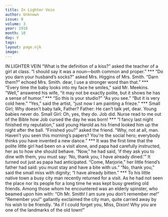 ```yaml
---
title: In Lighter Vein
author: Unknown
issue: 8
volume: 3
year: 1916
month: 10
day: V
tags:
layout: page.njk
image:
---
```

IN LIGHTER VEIN       “What is the definition of a kiss?” asked the teacher of a girl at class.    “I should say it was a noun—both common and proper.”       ***      “Do you darn your husband’s socks?” asked Mrs. Higgins of Mrs. Smith.    “Darn them?” echoed Mrs. Smith. dear, I use a stronger word than that.”       ***      “Every time the baby looks into my face he smiles,” said Mr. Meekins.    “Well,” answered his wife, “it may not be exactly polite, but it shows he has a sense of humor.”       ***      “So this is your studio?”    “As you see.”    “But it is very cold here.”    “Yes,” said the artist, “just now I am painting a frieze.”       ***      Small Girl; Why doesn’t baby talk, Father?    Father: He can’t talk yet, dear. Young babies never do.    Small Girl: Oh, yes, they do. Job did. Nurse read to me out of the Bible how Job cursed the day he was born!       ***      “I fancy last night finished my reputation,” said young Harold as his friend looked him up the night after the ball.    “Finished you?” asked the friend.    “Why, not at all, man. Haven’t you seen this morning’s papers? You're the social hero; everybody thinks you have invented a new dance.”       ***      It was the first time that the polite little girl had been on a visit alone, and papa had carefully instructed, her as to how she should behave.   “Now,” he had said, ‘if they ask you to dine with them, you must say: ‘No, thank you, I have already dined.’”   It turned out just as papa had anticipated.    “Come, Marjorie,” her little friend’s father had said: you must stay and have a bite with us.”    “No, thank you,” said the small miss with dignity; “I have already bitten.”       ***      To his little native town a busy city man recently returned for a visit. As he had not seen the place nor its people for a long time he was kept busy greeting old friends. Among those whom he encountered was an elderly spinster, who beamed upon him with:    “Oh Mr. Smith! I am sure you don’t remember me!”    “Remember you!” gallantly exclaimed the city man, quite carried away by his wish to be friendly. “As if I could forget you, Miss, Dixon! Why you are one of the landmarks of the old town!” 




